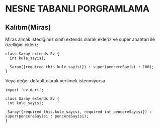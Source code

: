 # NESNE TABANLI PORGRAMLAMA
## Kalıtım(Miras)
Miras almak istediğimiz sınıfı extends olarak ekleriz ve super anahtarı ile özelliğini ekleriz
```
class Saray extends Ev {
  int kule_sayisi;

  Saray({required this.kule_sayisi}) : super(pencereSayisi : 100);
}
```
 Veya değer default olarak verilmek istenmiyorsa 
 ```
import 'ev.dart';

class Saray extends Ev {
  int kule_sayisi;

  Saray({required this.kule_sayisi, required int pencereSayisi}) : super(pencereSayisi : pencereSayisi);
}
```
